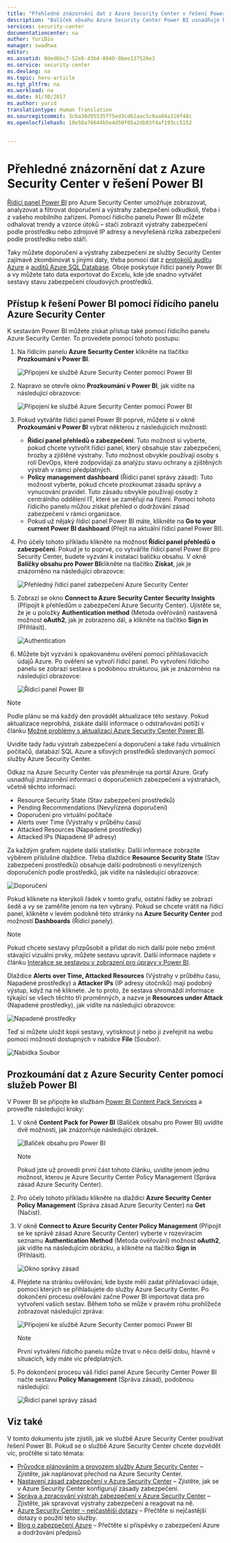 ```yaml
---
title: "Přehledné znázornění dat z Azure Security Center v řešení Power BI | Dokumentace Microsoftu"
description: "Balíček obsahu Azure Security Center Power BI usnadňuje hledání výstrah zabezpečení, doporučení, prostředků vystavených útoku a trendů na základě datové sady vytvořené pro účely generování sestav."
services: security-center
documentationcenter: na
author: YuriDio
manager: swadhwa
editor: 
ms.assetid: 0ded6bc7-52e8-43b4-8940-0bee137526e3
ms.service: security-center
ms.devlang: na
ms.topic: hero-article
ms.tgt_pltfrm: na
ms.workload: na
ms.date: 01/30/2017
ms.author: yurid
translationtype: Human Translation
ms.sourcegitcommit: 3cba38d95535ff5ed3cd62aac5c0aa04a310f48c
ms.openlocfilehash: 10e58a76644b5e4d50f05a2db03f4af193cc5152


---
```

# <a name="get-insights-from-azure-security-center-data-with-power-bi"></a>Přehledné znázornění dat z Azure Security Center v řešení Power BI
[Řídicí panel Power BI](http://aka.ms/azure-security-center-power-bi) pro Azure Security Center umožňuje zobrazovat, analyzovat a filtrovat doporučení a výstrahy zabezpečení odkudkoli, třeba i z vašeho mobilního zařízení. Pomocí řídicího panelu Power BI můžete odhalovat trendy a vzorce útoků – stačí zobrazit výstrahy zabezpečení podle prostředku nebo zdrojové IP adresy a nevyřešená rizika zabezpečení podle prostředku nebo stáří.

Taky můžete doporučení a výstrahy zabezpečení ze služby Security Center zajímavě zkombinovat s jinými daty, třeba pomocí dat z [protokolů auditu Azure](https://powerbi.microsoft.com/blog/monitor-azure-audit-logs-with-power-bi/) a [auditů Azure SQL Database](https://powerbi.microsoft.com/blog/monitor-your-azure-sql-database-auditing-activity-with-power-bi/). Oboje poskytuje řídicí panely Power BI a vy můžete tato data exportovat do Excelu, kde jde snadno vytvářet sestavy stavu zabezpečení cloudových prostředků.

## <a name="using-azure-security-center-dashboard-to-access-power-bi"></a>Přístup k řešení Power BI pomocí řídicího panelu Azure Security Center
K sestavám Power BI můžete získat přístup také pomocí řídicího panelu Azure Security Center. To provedete pomocí tohoto postupu:

1. Na řídicím panelu **Azure Security Center** klikněte na tlačítko **Prozkoumání v Power BI**.

    ![Připojení ke službě Azure Security Center pomocí Power BI](./media/security-center-powerbi/security-center-powerbi-fig1-new10.png)
2. Napravo se otevře okno **Prozkoumání v Power BI**, jak vidíte na následující obrazovce:

    ![Připojení ke službě Azure Security Center pomocí Power BI](./media/security-center-powerbi/security-center-powerbi-fig1-new2.png)
3. Pokud vytváříte řídicí panel Power BI poprvé, můžete si v okně **Prozkoumání v Power BI** vybrat některou z následujících možností:

   * **Řídicí panel přehledů o zabezpečení**: Tuto možnost si vyberte, pokud chcete vytvořit řídicí panel, který obsahuje stav zabezpečení, hrozby a zjištěné výstrahy. Tuto možnost obvykle používají osoby s rolí DevOps, které zodpovídají za analýzu stavu ochrany a zjištěných výstrah v rámci předplatných.
   * **Policy management dashboard** (Řídicí panel správy zásad): Tuto možnost vyberte, pokud chcete prozkoumat zásadu správy a vynucování pravidel.  Tuto zásadu obvykle používají osoby z centrálního oddělení IT, které se zaměřují na řízení. Pomocí tohoto řídicího panelu můžou získat přehled o dodržování zásad zabezpečení v rámci organizace.
   * Pokud už nějaký řídicí panel Power BI máte, klikněte na **Go to your current Power BI dashboard** (Přejít na aktuální řídicí panel Power BI).
4. Pro účely tohoto příkladu klikněte na možnost **Řídicí panel přehledů o zabezpečení**. Pokud je to poprvé, co vytváříte řídicí panel Power BI pro Security Center, budete vyzváni k instalaci balíčku obsahu. V okně **Balíčky obsahu pro Power BI**klikněte na tlačítko **Získat**, jak je znázorněno na následující obrazovce:

    ![Přehledný řídicí panel zabezpečení Azure Security Center](./media/security-center-powerbi/security-center-powerbi-fig1-new3.png)
5. Zobrazí se okno **Connect to Azure Security Center Security Insights** (Připojit k přehledům o zabezpečení Azure Security Center). Ujistěte se, že je u položky **Authentication method** (Metoda ověřování) nastavená možnost **oAuth2**, jak je zobrazeno dál, a klikněte na tlačítko **Sign in** (Přihlásit).

    ![Authentication](./media/security-center-powerbi/security-center-powerbi-fig1-new4.png)
6. Můžete být vyzváni k opakovanému ověření pomocí přihlašovacích údajů Azure. Po ověření se vytvoří řídicí panel. Po vytvoření řídicího panelu se zobrazí sestava s podobnou strukturou, jak je znázorněno na následující obrazovce:

    ![Řídicí panel Power BI](./media/security-center-powerbi/security-center-powerbi-fig1-new5.png)

> [!NOTE]
> Podle plánu se má každý den provádět aktualizace této sestavy. Pokud aktualizace neprobíhá, získáte další informace o odstraňování potíží v článku [Možné problémy s aktualizací Azure Security Center Power BI](https://blogs.msdn.microsoft.com/azuresecurity/2016/04/07/azure-security-center-power-bi-refresh-fails/).
>
>

Uvidíte tady řadu výstrah zabezpečení a doporučení a také řadu virtuálních počítačů, databází SQL Azure a síťových prostředků sledovaných pomocí služby Azure Security Center.

Odkaz na Azure Security Center vás přesměruje na portál Azure. Grafy usnadňují znázornění informací o doporučeních zabezpečení a výstrahách, včetně těchto informací:

* Resource Security State (Stav zabezpečení prostředků)
* Pending Recommendations (Nevyřízená doporučení)
* Doporučení pro virtuální počítače
* Alerts over Time (Výstrahy v průběhu času)
* Attacked Resources (Napadené prostředky)
* Attacked IPs (Napadené IP adresy)

Za každým grafem najdete další statistiky. Další informace zobrazíte výběrem příslušné dlaždice. Třeba dlaždice **Resource Security State** (Stav zabezpečení prostředků) obsahuje další podrobnosti o nevyřízených doporučeních podle prostředků, jak vidíte na následující obrazovce:

![Doporučení](./media/security-center-powerbi/security-center-powerbi-fig1-new6.png)

Pokud kliknete na kterýkoli řádek v tomto grafu, ostatní řádky se zobrazí šedě a vy se zaměříte jenom na ten vybraný. Pokud se chcete vrátit na řídicí panel, klikněte v levém podokně této stránky na **Azure Security Center** pod možností **Dashboards** (Řídicí panely).

> [!NOTE]
> Pokud chcete sestavy přizpůsobit a přidat do nich další pole nebo změnit stávající vizuální prvky, můžete sestavu upravit. Další informace najdete v článku [Interakce se sestavou v zobrazení pro úpravy v Power BI](https://powerbi.microsoft.com/documentation/powerbi-service-interact-with-a-report-in-editing-view/).
>
>

Dlaždice **Alerts over Time, Attacked Resources** (Výstrahy v průběhu času, Napadené prostředky) a **Attacker IPs** (IP adresy útočníků) mají podobný výstup, když na ně kliknete. Je to proto, že sestava shromáždí informace týkající se všech těchto tří proměnných, a nazve je **Resources under Attack** (Napadené prostředky), jak vidíte na následující obrazovce:

![Napadené prostředky](./media/security-center-powerbi/security-center-powerbi-fig1-new7.png)

Teď si můžete uložit kopii sestavy, vytisknout ji nebo ji zveřejnit na webu pomocí možností dostupných v nabídce **File** (Soubor).

![Nabídka Soubor](./media/security-center-powerbi/security-center-powerbi-fig8.png)

## <a name="exploring-your-azure-security-center-data-with-power-bi-services"></a>Prozkoumání dat z Azure Security Center pomocí služeb Power BI
V Power BI se připojte ke službám [Power BI Content Pack Services](https://msit.powerbi.com/groups/me/getdata/services) a proveďte následující kroky:

1. V okně **Content Pack for Power BI** (Balíček obsahu pro Power BI) uvidíte dvě možnosti, jak znázorňuje následující obrázek.

    ![Balíček obsahu pro Power BI](./media/security-center-powerbi/security-center-powerbi-fig1-new.png)

   > [!NOTE]
   > Pokud jste už provedli první část tohoto článku, uvidíte jenom jednu možnost, kterou je Azure Security Center Policy Management (Správa zásad Azure Security Center).
   >
   >
2. Pro účely tohoto příkladu klikněte na dlaždici **Azure Security Center Policy Management** (Správa zásad Azure Security Center) na **Get** (Načíst).
3. V okně **Connect to Azure Security Center Policy Management** (Připojit se ke správě zásad Azure Security Center) vyberte v rozevíracím seznamu **Authentication Method** (Metoda ověřování) možnost **oAuth2**, jak vidíte na následujícím obrázku, a klikněte na tlačítko **Sign in** (Přihlásit).

    ![Okno správy zásad](./media/security-center-powerbi/security-center-powerbi-fig1-new8.png)
4. Přejdete na stránku ověřování, kde byste měli zadat přihlašovací údaje, pomocí kterých se přihlašujete do služby Azure Security Center. Po dokončení procesu ověřování začne Power BI importovat data pro vytvoření vašich sestav. Během toho se může v pravém rohu prohlížeče zobrazovat následující zpráva:

    ![Připojení ke službě Azure Security Center pomocí Power BI](./media/security-center-powerbi/security-center-powerbi-fig4.png)

   > [!NOTE]
   > První vytváření řídicího panelu může trvat o něco delší dobu, hlavně v situacích, kdy máte víc předplatných.
   >
   >
5. Po dokončení procesu váš řídicí panel Azure Security Center Power BI načte sestavu **Policy Management** (Správa zásad), podobnou následující:

    ![Řídicí panel správy zásad](./media/security-center-powerbi/security-center-powerbi-fig1-new9.png)

## <a name="see-also"></a>Viz také
V tomto dokumentu jste zjistili, jak ve službě Azure Security Center používat řešení Power BI. Pokud se o službě Azure Security Center chcete dozvědět víc, pročtěte si tato témata:

* [Průvodce plánováním a provozem služby Azure Security Center](security-center-planning-and-operations-guide.md) – Zjistěte, jak naplánovat přechod na Azure Security Center.
* [Nastavení zásad zabezpečení v Azure Security Center](security-center-policies.md) – Zjistěte, jak se v Azure Security Center konfigurují zásady zabezpečení.
* [Správa a zpracování výstrah zabezpečení v Azure Security Center](security-center-managing-and-responding-alerts.md) – Zjistěte, jak spravovat výstrahy zabezpečení a reagovat na ně.
* [Azure Security Center – nejčastější dotazy](security-center-faq.md) – Přečtěte si nejčastější dotazy o použití této služby.
* [Blog o zabezpečení Azure](http://blogs.msdn.com/b/azuresecurity/) – Přečtěte si příspěvky o zabezpečení Azure a dodržování předpisů



<!--HONumber=Jan17_HO5-->


